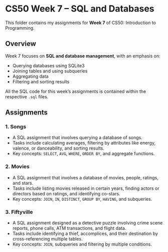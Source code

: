 # CS50 Week 7 – SQL and Databases

This folder contains my assignments for **Week 7** of CS50: Introduction to Programming.

## Overview
Week 7 focuses on **SQL and database management**, with an emphasis on:
- Querying databases using SQLite3
- Joining tables and using subqueries
- Aggregating data
- Filtering and sorting results

All the SQL code for this week’s assignments is contained within the respective `.sql` files.

## Assignments

### 1. Songs
- A SQL assignment that involves querying a database of songs.
- Tasks include calculating averages, filtering by attributes like energy, valence, or danceability, and sorting results.
- Key concepts: `SELECT`, `AVG`, `WHERE`, `ORDER BY`, and aggregate functions.

### 2. Movies
- A SQL assignment that involves a database of movies, people, ratings, and stars.
- Tasks include listing movies released in certain years, finding actors or directors based on ratings, and identifying co-stars.
- Key concepts: `JOIN`, `IN`, `DISTINCT`, `GROUP BY`, `HAVING`, and subqueries.

### 3. Fiftyville
- A SQL assignment designed as a detective puzzle involving crime scene reports, phone calls, ATM transactions, and flight data.
- Tasks include identifying a thief, accomplices, and their destination by cross-referencing multiple tables.
- Key concepts: `JOIN`, subqueries and filtering by multiple conditions.
